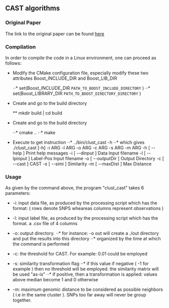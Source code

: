 ## CAST algorithms
### Original Paper

The link to the original paper can be found [here](http://citeseerx.ist.psu.edu/viewdoc/summary?doi=10.1.1.34.5341)


### Compilation

In order to compile the code in a Linux environment, one can proceed as follows:


* Modify the CMake configuration file, especially modify these two attributes Boost_INCLUDE_DIR and Boost_LIB_DIR

  ⋅⋅* set(Boost_INCLUDE_DIR `PATH_TO_BOOST_INCLUDE_DIRECTORY` )
  ⋅⋅* set(Boost_LIBRARY_DIR `PATH_TO_BOOST_DIRECTORY_DIRECTORY` )

* Create and go to the build directory

  ** mkdir build | cd build

* Create and go to the build directory

  ⋅⋅* cmake .. 
  ⋅⋅* make

* Execute to get instruction
  ⋅⋅* ../bin/clust_cast -h
  ⋅⋅* which gives ./clust_cast [-h] -i ARG -l ARG -o ARG -c ARG -s ARG -m ARG 
   	-h [ --help ]       	Print help messages
	  -i [ --dinput ]     	Data Input filename
 	  -l [ --lpinput ]    	Label-Pos Input filename
	  -o [ --outputDir ]  	Output Directory
	  -c [ --cast ]       	CAST
	  -s [ --simi ]       	Similarity
  	-m [ --maxDist ]    	Max Distance

### Usage

As given by the command above, the program "clust_cast" takes  6 parameters:

* -i: input data file, as produced by the processing script which has the format: ( rows denote SNPS wheareas columns 
      represent observations )
* -l: input label file, as produced by the processing script which has the format. a .csv file of 4 columns
* -o: output directory. 
   ⋅⋅* for instance: -o out will create a ./out directory and put the results into this directory
   ⋅⋅* organized by the time at which the command is performed
   
* -c: the threshold for CAST. For example: 0.01 could be employed
* -s: similarity transformation flag
   ⋅⋅* if this value if negative ( -1 for example ) then no threshold will be employed. the similarity matrix will be used "as-is"
   ⋅⋅* if positive, then a transformation is applied: values above median become 1 and 0 otherwise
* -m: maximum genomic distance to be considered as possible neighbors ( i.e in the same cluster ). SNPs too far away will never
      be group together.
      
      
      
      
    
